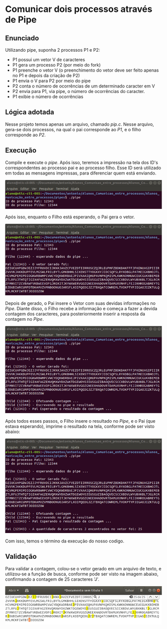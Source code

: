 # Comunicar dois processos através de Pipe

## Enunciado

Utilizando pipe, suponha 2 processos P1 e P2:

* P1 possui um vetor V de caracteres
* P1 gera um processo P2 (por meio do fork)
* P1 preenche o vetor V (o preenchimento do vetor deve ser feito apenas no P1 e depois da criação de P2)
* P1 envia o V para P2 por meio do pipe
* P2 conta o número de ocorrências de um determinado caracter em V
* P2 envia para P1, via pipe, o número de ocorrências do caracter.
* P1 exibie o número de ocorrências

## Lógica adotada

Nesse projeto temos apenas um arquivo, chamado *pip.c*. Nesse arquivo, gera-se dois processos, na qual o pai corresponde ao *P1*, e o filho corresponde ao *P2*.

## Execução

Compile e execute o *pipe*. Após isso, teremos a impressão na tela dos ID's correspondentes ao processo pai e ao processo filho. Esse ID será utilizado em todas as mensagens impressas, para diferenciar quem está enviando.

![Primeiro passo](./imagens/passo1.png)

Após isso, enquanto o Filho está esperando, o Pai gera o vetor.

![Segundo passo](./imagens/passo3.png)

Depois de gerado, o Pai insere o Vetor com suas devidas informações no *Pipe*. Diante disso, o Filho recebe a informação e começa a fazer a devida contagem dos caracteres, para posteriormente inserir a resposta da contagem no *Pipe*.

![Terceiro passo](./imagens/passo4.png)

Após todos esses passos, o Filho insere o resultado no *Pipe*, e o Pai (que estava esperando), imprime o resultado na tela, conforme pode ser visto abaixo:

![Quarto passo](./imagens/passo5.png)

Com isso, temos o término da execução do nosso codigo.

## Validação

Para validar a contagem, colou-se o vetor gerado em um arquivo de texto, e utilizou-se a função de busca, conforme pode ser visto na imagem abaixo, confirmando a contagem de 25 caracteres 'J'.

![Validação](./imagens/validacao.png)




